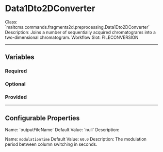 <h1>Data1Dto2DConverter</h1>
Class: `maltcms.commands.fragments2d.preprocessing.Data1Dto2DConverter`
Description: Joins a number of sequentially acquired chromatograms into a two-dimensional chromatogram.
Workflow Slot: FILECONVERSION

---

<h2>Variables</h2>
<h3>Required</h3>

<h3>Optional</h3>

<h3>Provided</h3>


---

<h2>Configurable Properties</h2>
Name: `outputFileName`
Default Value: `null`
Description: 

Name: `modulationTime`
Default Value: `60.0`
Description: 
The modulation period between column switching in seconds.

